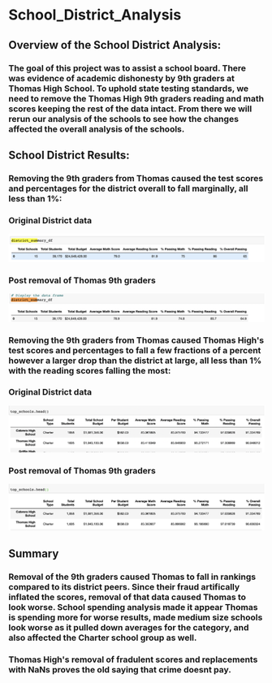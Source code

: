 # School_District_Analysis

## Overview of the School District Analysis:

### The goal of this project was to assist a school board. There was evidence of academic dishonesty by 9th graders at Thomas High School. To uphold state testing standards, we need to remove the Thomas High 9th graders reading and math scores keeping the rest of the data intact. From there we will rerun our analysis of the schools to see how the changes affected the overall analysis of the schools.


## School District Results:

### Removing the 9th graders from Thomas caused the test scores and percentages for the district overall to fall marginally, all less than 1%:

### Original District data
![launch](Resources/District_Pre.png)

### Post removal of Thomas 9th graders
![launch](Resources/District_Post.png)

### Removing the 9th graders from Thomas caused Thomas High's test scores and percentages to fall a few fractions of a percent however a larger drop than the district at large, all less than 1% with the reading scores falling the most:

### Original District data
![launch](Resources/Thomas_pre.png)

### Post removal of Thomas 9th graders
![launch](Resources/Thomas_post.png)

## Summary 
### Removal of the 9th graders caused Thomas to fall in rankings compared to its district peers. Since their fraud artifically inflated the scores, removal of that data caused Thomas to look worse. School spending analysis made it appear Thomas is spending more for worse results, made medium size schools look worse as it pulled down averages for the category, and also affected the Charter school group as well. 

### Thomas High's removal of fradulent scores and replacements with NaNs proves the old saying that crime doesnt pay.
